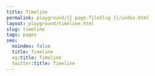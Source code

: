 ```yaml
---
title: Timeline
permalink: playground/{{ page.fileSlug }}/index.html
layout: playground/timeline.html
slug: timeline
tags: pages
seo:
  noindex: false
  title: Timeline
  og:title: Timeline
  twitter:title: Timeline
---
```



